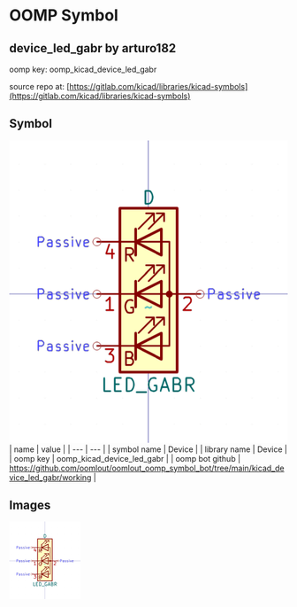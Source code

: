 # OOMP Symbol  
## device_led_gabr  by arturo182  
  
oomp key: oomp_kicad_device_led_gabr  
  
source repo at: [https://gitlab.com/kicad/libraries/kicad-symbols](https://gitlab.com/kicad/libraries/kicad-symbols)  
## Symbol  
  
[![working.png](working_600.png)](working.png)  
| name | value | 
| --- | --- | 
| symbol name | Device | 
| library name | Device | 
| oomp key | oomp_kicad_device_led_gabr | 
| oomp bot github | https://github.com/oomlout/oomlout_oomp_symbol_bot/tree/main/kicad_device_led_gabr/working | 
## Images  
  
[![working.png](working_140.png)](working.png)  
